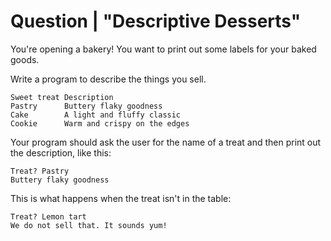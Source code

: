 # Question | "Descriptive Desserts"

You're opening a bakery! You want to print out some labels for your baked goods.

Write a program to describe the things you sell.

```
Sweet treat	Description
Pastry		Buttery flaky goodness
Cake		A light and fluffy classic
Cookie		Warm and crispy on the edges
```

Your program should ask the user for the name of a treat and then print out the description, like this:

```
Treat? Pastry
Buttery flaky goodness
```

This is what happens when the treat isn't in the table:

```
Treat? Lemon tart
We do not sell that. It sounds yum!
```

